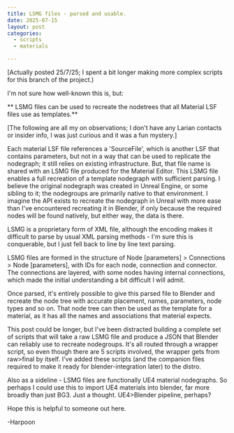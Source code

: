 ```yaml
---
title: LSMG files - parsed and usable. 
date: 2025-07-15
layout: post
categories:
  - scripts
  - materials

---
```

[Actually posted 25/7/25; I spent a bit longer making more complex scripts for this branch of the project.)

I'm not sure how well-known this is, but:

** LSMG files can be used to recreate the nodetrees that all Material LSF files use as templates.**

[The following are all my on observations; I don't have any Larian contacts or insider info, I was just curious and it was a fun mystery.]

Each material LSF file references a 'SourceFile', which is another LSF that contains parameters, but not in a way that can be used to replicate the nodegraph; it still relies on existing infrastructure.
But, that file name is shared with an LSMG file produced for the Material Editor. This LSMG file enables a full recreation of a template nodegraph with sufficient parsing.
I believe the original nodegraph was created in Unreal Engine, or some sibling to it; the nodegroups are primarily native to that environment.
I imagine the API exists to recreate the nodegraph in Unreal with more ease than I've encountered recreating it in Blender, if only because the required nodes will be found natively, but either way, the data is there.

LSMG is a proprietary form of XML file, although the encoding makes it difficult to parse by usual XML parsing methods - I'm sure this is conquerable, but I just fell back to line by line text parsing.

LSMG files are formed in the structure of Node [parameters] > Connections > Node [parameters], with IDs for each node, connection and connector.
The connections are layered, with some nodes having internal connections, which made the initial understanding a bit difficult I will admit.

Once parsed, it's entirely possible to give this parsed file to Blender and recreate the node tree with accurate placement, names, parameters, node types and so on.
That node tree can then be used as the template for a material, as it has all the names and associations that material expects.

This post could be longer, but I've been distracted building a complete set of scripts that will take a raw LSMG file and produce a JSON that Blender can reliably use to recreate nodegroups.
It's all routed through a wrapper script, so even though there are 5 scripts involved, the wrapper gets from raw>final by itself. I've added these scripts (and the companion files required to make it ready for blender-integration later) to the distro.

Also as a sideline - LSMG files are functionally UE4 material nodegraphs. So perhaps I could use this to import UE4 materials into blender, far more broadly than just BG3.  Just a thought. UE4>Blender pipeline, perhaps?

Hope this is helpful to someone out here.

-Harpoon
